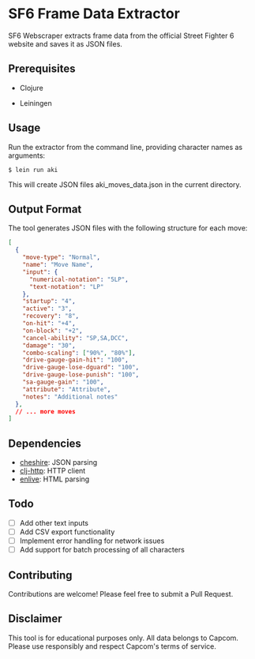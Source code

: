 # SF6 Frame Data Extractor

SF6 Webscraper extracts frame data from the official Street Fighter 6 website and saves it as JSON files.

## Prerequisites

- Clojure

- Leiningen

## Usage

Run the extractor from the command line, providing character names as arguments:

    $ lein run aki

This will create JSON files aki_moves_data.json in the current directory.

## Output Format

The tool generates JSON files with the following structure for each move:

```json
[
  {
    "move-type": "Normal",
    "name": "Move Name",
    "input": {
      "numerical-notation": "5LP",
      "text-notation": "LP"
    },
    "startup": "4",
    "active": "3",
    "recovery": "8",
    "on-hit": "+4",
    "on-block": "+2",
    "cancel-ability": "SP,SA,DCC",
    "damage": "30",
    "combo-scaling": ["90%", "80%"],
    "drive-gauge-gain-hit": "100",
    "drive-gauge-lose-dguard": "100",
    "drive-gauge-lose-punish": "100",
    "sa-gauge-gain": "100",
    "attribute": "Attribute",
    "notes": "Additional notes"
  },
  // ... more moves
]
```

## Dependencies

- [cheshire](https://github.com/dakrone/cheshire): JSON parsing
- [clj-http](https://github.com/dakrone/clj-http): HTTP client
- [enlive](https://github.com/cgrand/enlive): HTML parsing

## Todo

- [  ] Add other text inputs
- [  ] Add CSV export functionality
- [  ] Implement error handling for network issues
- [  ] Add support for batch processing of all characters

## Contributing

Contributions are welcome! Please feel free to submit a Pull Request.

## Disclaimer

This tool is for educational purposes only. All data belongs to Capcom. Please use responsibly and respect Capcom's terms of service.
